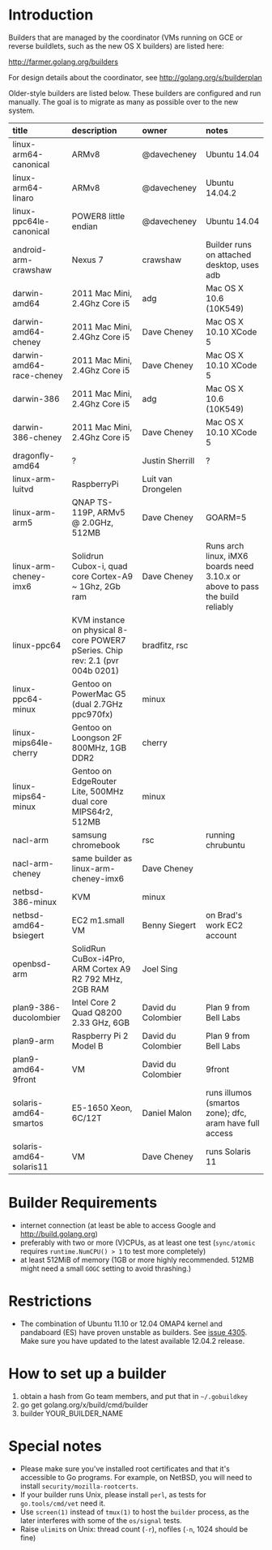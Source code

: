 # Introduction

Builders that are managed by the coordinator (VMs running on GCE or reverse buildlets, such as the new OS X builders) are listed here:

http://farmer.golang.org/builders

For design details about the coordinator, see http://golang.org/s/builderplan

Older-style builders are listed below. These builders are configured and run manually. The goal is to migrate as many as possible over to the new system.

| **title** | **description** | **owner** | **notes** |
|:----------|:----------------|:----------|:----------|
| linux-arm64-canonical | ARMv8 | @davecheney | Ubuntu 14.04 |
| linux-arm64-linaro | ARMv8 | @davecheney | Ubuntu 14.04.2 |
| linux-ppc64le-canonical | POWER8 little endian | @davecheney | Ubuntu 14.04 |
| android-arm-crawshaw | Nexus 7 | crawshaw | Builder runs on attached desktop, uses adb |
| darwin-amd64 | 2011 Mac Mini, 2.4Ghz Core i5 | adg       | Mac OS X 10.6 (10K549) |
| darwin-amd64-cheney | 2011 Mac Mini, 2.4Ghz Core i5 | Dave Cheney | Mac OS X 10.10 XCode 5 |
| darwin-amd64-race-cheney | 2011 Mac Mini, 2.4Ghz Core i5 | Dave Cheney | Mac OS X 10.10 XCode 5 |
| darwin-386 | 2011 Mac Mini, 2.4Ghz Core i5 | adg       | Mac OS X 10.6 (10K549) |
| darwin-386-cheney | 2011 Mac Mini, 2.4Ghz Core i5  | Dave Cheney | Mac OS X 10.10 XCode 5 |
| dragonfly-amd64 | ?               | Justin Sherrill | ?         |
| linux-arm-luitvd | RaspberryPi     | Luit van Drongelen |           |
| linux-arm-arm5 | QNAP TS-119P, ARMv5 @ 2.0GHz, 512MB | Dave Cheney | GOARM=5   |
| linux-arm-cheney-imx6 | Solidrun Cubox-i, quad core Cortex-A9 ~ 1Ghz, 2Gb ram | Dave Cheney | Runs arch linux, iMX6 boards need 3.10.x or above to pass the build reliably |
| linux-ppc64 | KVM instance on physical 8-core POWER7 pSeries. Chip rev: 2.1 (pvr 004b 0201) | bradfitz, rsc  |           |
| linux-ppc64-minux | Gentoo on PowerMac G5 (dual 2.7GHz ppc970fx) | minux  |           |
| linux-mips64le-cherry | Gentoo on Loongson 2F 800MHz, 1GB DDR2 | cherry |           |
| linux-mips64-minux | Gentoo on EdgeRouter Lite, 500MHz dual core MIPS64r2, 512MB | minux |           |    
| nacl-arm  | samsung chromebook | rsc       | running chrubuntu |
| nacl-arm-cheney | same builder as linux-arm-cheney-imx6 | Dave Cheney |           |
| netbsd-386-minux | KVM             | minux |           |
| netbsd-amd64-bsiegert | EC2 m1.small VM | Benny Siegert | on Brad's work EC2 account |
| openbsd-arm | SolidRun CuBox-i4Pro, ARM Cortex A9 R2 792 MHz, 2GB RAM | Joel Sing |           |
| plan9-386-ducolombier | Intel Core 2 Quad Q8200 2.33 GHz, 6GB | David du Colombier | Plan 9 from Bell Labs |
| plan9-arm | Raspberry Pi 2 Model B | David du Colombier | Plan 9 from Bell Labs |
| plan9-amd64-9front | VM | David du Colombier | 9front |
| solaris-amd64-smartos | E5-1650 Xeon, 6C/12T | Daniel Malon | runs illumos (smartos zone); dfc, aram have full access |
| solaris-amd64-solaris11 | VM              | Dave Cheney | runs Solaris 11 |

# Builder Requirements
  * internet connection (at least be able to access Google and http://build.golang.org)
  * preferably with two or more (V)CPUs, as at least one test (` sync/atomic ` requires ` runtime.NumCPU() > 1 ` to test more completely)
  * at least 512MiB of memory (1GB or more highly recommended. 512MB might need a small `GOGC` setting to avoid thrashing.)

# Restrictions
  * The combination of Ubuntu 11.10 or 12.04 OMAP4 kernel and pandaboard (ES) have proven unstable as builders. See [issue 4305](https://code.google.com/p/go/issues/detail?id=4305). Make sure you have updated to the latest available 12.04.2 release.

# How to set up a builder
  1. obtain a hash from Go team members, and put that in ` ~/.gobuildkey `
  1. go get golang.org/x/build/cmd/builder
  1. builder YOUR\_BUILDER\_NAME

# Special notes
  * Please make sure you've installed root certificates and that it's accessible to Go programs. For example, on NetBSD, you will need to install ` security/mozilla-rootcerts `.
  * If your builder runs Unix, please install ` perl `, as tests for ` go.tools/cmd/vet ` need it.
  * Use ` screen(1) ` instead of ` tmux(1) ` to host the ` builder ` process, as the later interferes with some of the ` os/signal ` tests.
  * Raise ` ulimit `s on Unix: thread count (` -r `), nofiles (` -n `, 1024 should be fine)